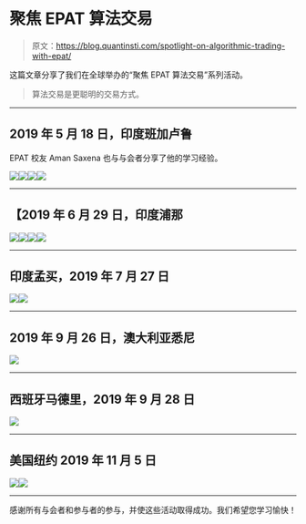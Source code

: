 # 聚焦 EPAT 算法交易

> 原文：<https://blog.quantinsti.com/spotlight-on-algorithmic-trading-with-epat/>

这篇文章分享了我们在全球举办的“聚焦 EPAT 算法交易”系列活动。

> 算法交易是更聪明的交易方式。

* * *

## 2019 年 5 月 18 日，印度班加卢鲁

EPAT 校友 Aman Saxena 也与与会者分享了他的学习经验。

![](img/06d14e540130d60e24cda59ff8a352aa.png)![](img/5e8853e79c82aa8771684faff3e54389.png)![](img/e85ca5562a9d8361967896dcacc934f7.png)![](img/ec69e62ae84790cf5b6c29a7316178f6.png)

* * *

## 【2019 年 6 月 29 日，印度浦那

![](img/fe33580ea96dd9ed36b7363fbfc30323.png)![](img/eaf2906aa2f0c2501becb9fd7c8f5e6c.png)![](img/f7ab9015758bf8b3555b0eb3b704036e.png)![](img/8344338b80d6c5b652490221755701f3.png)

* * *

## **印度孟买，2019 年 7 月 27 日**

![](img/43814ca929938a14d248434392ff6539.png)![](img/33deb8c9678ee9b4f46f0cad343bb8e8.png)

* * *

## 2019 年 9 月 26 日，澳大利亚悉尼

![](img/93127d36e78217857fe2b3a18fc086cf.png)

* * *

## **西班牙马德里，2019 年 9 月 28 日**

![](img/4c6de70f96f074c1ae586021682158c9.png)

* * *

## **美国纽约 2019 年 11 月 5 日**

![](img/1d5ec3a116dbcea0f20aec40cb9acd61.png)![](img/4aa5ac291c0c0abd3423e2be4752c319.png)

* * *

感谢所有与会者和参与者的参与，并使这些活动取得成功。我们希望您学习愉快！